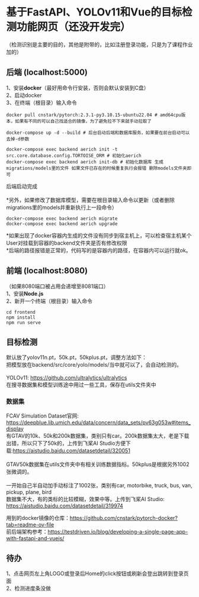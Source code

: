 # 基于FastAPI、YOLOv11和Vue的目标检测功能网页（还没开发完）
（检测识别是主要的目的，其他是附带的，比如注册登录功能，只是为了课程作业加的）
## 后端 (localhost:5000)
1、安装**docker**（最好用命令行安装，否则会默认安装到C盘）\
2、启动docker\
3、在终端（根目录）输入命令
```
docker pull cnstark/pytorch:2.3.1-py3.10.15-ubuntu22.04 # amd64cpu版本，如果有不同的可以自己找适合的镜像，为了避免拉不下来就手动拉取了

docker-compose up -d --build # 后台启动后端和数据库服务，如果要在前台启动可以去掉-d参数

docker-compose exec backend aerich init -t src.core.database.config.TORTOISE_ORM # 初始化aerich
docker-compose exec backend aerich init-db # 初始化数据库 生成migrations/models里的文件 如果文件已存在的时候重复执行会报错 删除models文件夹即可
```
后端启动完成\
\
*另外，如果修改了数据库模型，需要在根目录输入命令以更新（或者删除migrations里的models并重新执行上一段命令）
```
docker-compose exec backend aerich migrate
docker-compose exec backend aerich upgrade
```
*如果出现了docker容器内生成的文件没有同步到宿主机上，可以检查宿主机某个User对挂载到容器的backend文件夹是否有修改权限\
*后端的路径报错是正常的，代码写的是容器内的路径，在容器内可以运行就ok。
## 前端 (localhost:8080)
（如果8080端口被占用会递增至8081端口）\
1、安装**Node.js**\
2、新开一个终端（根目录）输入命令
```
cd frontend
npm install
npm run serve
```
## 目标检测
默认放了yolov11n.pt，50k.pt，50kplus.pt，调整方法如下：\
把模型放在backend/src/core/yolo/models/当中就可以了，会自动检测的。\
\
YOLOv11: https://github.com/ultralytics/ultralytics \
在搜寻数据集和模型训练途中用过一些工具，保存在utils文件夹中
### 数据集
FCAV Simulation Dataset官网: https://deepblue.lib.umich.edu/data/concern/data_sets/pv63g053w#items_display \
有GTAV的10k、50k和200k数据集，类别只有car。200k数据集太大，老是下载出错，所以只下了50k的，上传到飞桨AI Studio方便下载:https://aistudio.baidu.com/datasetdetail/320051  \
\
GTAV50k数据集在utils文件夹中有相关训练数据指标。50kplus是根据另外1002张微调的。\
\
一开始自己半自动加手动标注了1002张，类别有car, motorbike, truck, bus, van, pickup, plane, bird\
数据集不大，有的类标的比较模糊，效果中等。上传到飞桨AI Studio: https://aistudio.baidu.com/datasetdetail/319974

用到的docker镜像的仓库：https://github.com/cnstark/pytorch-docker?tab=readme-ov-file \
前后端架构参考：https://testdriven.io/blog/developing-a-single-page-app-with-fastapi-and-vuejs/

## 待办
1、点击网页左上角LOGO或登录后Home的click按钮或刷新会登出跳转到登录页面\
2、检测进度条没做

